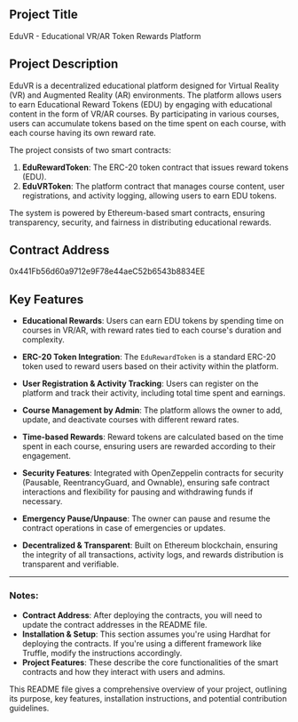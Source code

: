 ## Project Title
EduVR - Educational VR/AR Token Rewards Platform

## Project Description
EduVR is a decentralized educational platform designed for Virtual Reality (VR) and Augmented Reality (AR) environments. The platform allows users to earn Educational Reward Tokens (EDU) by engaging with educational content in the form of VR/AR courses. By participating in various courses, users can accumulate tokens based on the time spent on each course, with each course having its own reward rate. 

The project consists of two smart contracts:
1. **EduRewardToken**: The ERC-20 token contract that issues reward tokens (EDU).
2. **EduVRToken**: The platform contract that manages course content, user registrations, and activity logging, allowing users to earn EDU tokens.

The system is powered by Ethereum-based smart contracts, ensuring transparency, security, and fairness in distributing educational rewards.

## Contract Address
0x441Fb56d60a9712e9F78e44aeC52b6543b8834EE

## Key Features

- **Educational Rewards**: Users can earn EDU tokens by spending time on courses in VR/AR, with reward rates tied to each course's duration and complexity.
  
- **ERC-20 Token Integration**: The `EduRewardToken` is a standard ERC-20 token used to reward users based on their activity within the platform.

- **User Registration & Activity Tracking**: Users can register on the platform and track their activity, including total time spent and earnings.

- **Course Management by Admin**: The platform allows the owner to add, update, and deactivate courses with different reward rates. 

- **Time-based Rewards**: Reward tokens are calculated based on the time spent in each course, ensuring users are rewarded according to their engagement.

- **Security Features**: Integrated with OpenZeppelin contracts for security (Pausable, ReentrancyGuard, and Ownable), ensuring safe contract interactions and flexibility for pausing and withdrawing funds if necessary.

- **Emergency Pause/Unpause**: The owner can pause and resume the contract operations in case of emergencies or updates.

- **Decentralized & Transparent**: Built on Ethereum blockchain, ensuring the integrity of all transactions, activity logs, and rewards distribution is transparent and verifiable.

---








### Notes:
- **Contract Address**: After deploying the contracts, you will need to update the contract addresses in the README file.
- **Installation & Setup**: This section assumes you're using Hardhat for deploying the contracts. If you're using a different framework like Truffle, modify the instructions accordingly.
- **Project Features**: These describe the core functionalities of the smart contracts and how they interact with users and admins.

This README file gives a comprehensive overview of your project, outlining its purpose, key features, installation instructions, and potential contribution guidelines.